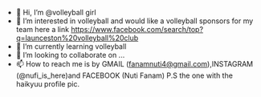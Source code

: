 - 👋 Hi, I’m @volleyball girl 
- 👀 I’m interested in volleyball and would like a volleyball sponsors for my team here a link https://www.facebook.com/search/top?q=launceston%20volleyball%20club 
- 🌱 I’m currently learning volleyball 
- 💞️ I’m looking to collaborate on ...
- 📫 How to reach me is by GMAIL (fanamnuti4@gmail.com),INSTAGRAM (@nufi_is_here)and FACEBOOK (Nuti Fanam) P.S the one with the haikyuu profile pic.

<!---
volleyballball/volleyballball is a ✨ special ✨ repository because its `README.md` (this file) appears on your GitHub profile.
You can click the Preview link to take a look at your changes.
--->
